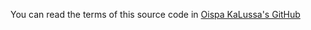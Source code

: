 You can read the terms of this source code in [Oispa KaLussa's GitHub](https://github.com/KL-Corporation/oispakalussa)
